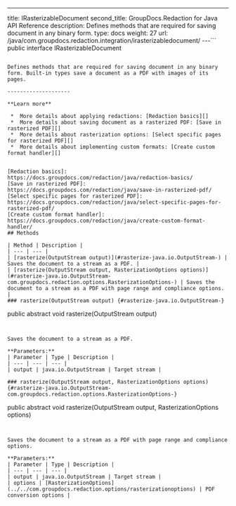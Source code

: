 ---
title: IRasterizableDocument
second_title: GroupDocs.Redaction for Java API Reference
description: Defines methods that are required for saving document in any binary form.
type: docs
weight: 27
url: /java/com.groupdocs.redaction.integration/irasterizabledocument/
---```
public interface IRasterizableDocument
```

Defines methods that are required for saving document in any binary form. Built-in types save a document as a PDF with images of its pages.

--------------------

**Learn more**

 *  More details about applying redactions: [Redaction basics][]
 *  More details about saving document as a rasterized PDF: [Save in rasterized PDF][]
 *  More details about rasterization options: [Select specific pages for rasterized PDF][]
 *  More details about implementing custom formats: [Create custom format handler][]


[Redaction basics]: https://docs.groupdocs.com/redaction/java/redaction-basics/
[Save in rasterized PDF]: https://docs.groupdocs.com/redaction/java/save-in-rasterized-pdf/
[Select specific pages for rasterized PDF]: https://docs.groupdocs.com/redaction/java/select-specific-pages-for-rasterized-pdf/
[Create custom format handler]: https://docs.groupdocs.com/redaction/java/create-custom-format-handler/
## Methods

| Method | Description |
| --- | --- |
| [rasterize(OutputStream output)](#rasterize-java.io.OutputStream-) | Saves the document to a stream as a PDF. |
| [rasterize(OutputStream output, RasterizationOptions options)](#rasterize-java.io.OutputStream-com.groupdocs.redaction.options.RasterizationOptions-) | Saves the document to a stream as a PDF with page range and compliance options. |
### rasterize(OutputStream output) {#rasterize-java.io.OutputStream-}
```
public abstract void rasterize(OutputStream output)
```


Saves the document to a stream as a PDF.

**Parameters:**
| Parameter | Type | Description |
| --- | --- | --- |
| output | java.io.OutputStream | Target stream |

### rasterize(OutputStream output, RasterizationOptions options) {#rasterize-java.io.OutputStream-com.groupdocs.redaction.options.RasterizationOptions-}
```
public abstract void rasterize(OutputStream output, RasterizationOptions options)
```


Saves the document to a stream as a PDF with page range and compliance options.

**Parameters:**
| Parameter | Type | Description |
| --- | --- | --- |
| output | java.io.OutputStream | Target stream |
| options | [RasterizationOptions](../../com.groupdocs.redaction.options/rasterizationoptions) | PDF conversion options |

